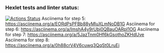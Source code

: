 ### Hexlet tests and linter status:
[![Actions Status](https://github.com/ShchenevS/python-project-49/actions/workflows/hexlet-check.yml/badge.svg)](https://github.com/ShchenevS/python-project-49/actions)
Asciinema for step 5: https://asciinema.org/a/EORdPsPFBb88yMluXLmNoDB1G
Asciinema for step 6: https://asciinema.org/a/ImshA4y9rUbj0QBauOARpI1OG
Asciinema for step 7: https://asciinema.org/a/5JazTnm0Hf6kGsothoZKHdUve
Asciinema for step 8: https://asciinema.org/a/0h88crV4V6cuwq3QqSt0LruEj
